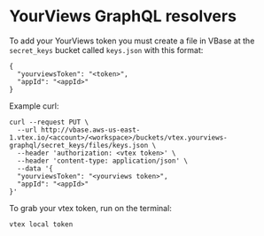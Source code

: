 # YourViews GraphQL resolvers

To add your YourViews token you must create a file in VBase at the `secret_keys` bucket called `keys.json` with this format:

```
{
  "yourviewsToken": "<token>",
  "appId": "<appId>"
}
```

Example curl:

```
curl --request PUT \
  --url http://vbase.aws-us-east-1.vtex.io/<account>/<workspace>/buckets/vtex.yourviews-graphql/secret_keys/files/keys.json \
  --header 'authorization: <vtex token>' \
  --header 'content-type: application/json' \
  --data '{
  "yourviewsToken": "<yourviews token>",
  "appId": "<appId>"
}'
```

To grab your vtex token, run on the terminal:

`vtex local token`
